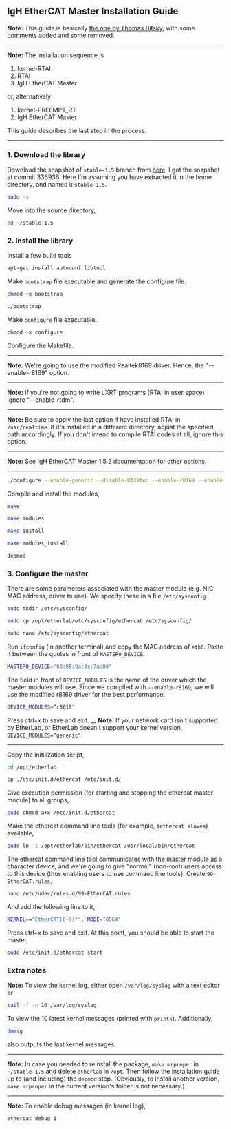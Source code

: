 ## IgH EtherCAT Master Installation Guide 
**Note:** This guide is basically [the one by Thomas Bitsky](http://lists.etherlab.org/pipermail/etherlab-users/2015/002820.html), with some comments added and some removed.  
___
**Note:** The installation sequence is   
1. kernel-RTAI    
2. RTAI   
3. IgH EtherCAT Master 

or, alternatively

1. kernel-PREEMPT_RT
2. IgH EtherCAT Master 

This guide describes the last step in the process.
___
### 1. Download the library
Download the snapshot of `stable-1.5` branch from [here](https://sourceforge.net/p/etherlabmaster/code/ci/stable-1.5/tree/). I got the snapshot at commit 336936.
Here I'm assuming you have extracted it in the home directory, and named it `stable-1.5`.
```bash
sudo -s
```
Move into the source directory,
```bash
cd ~/stable-1.5
```
### 2. Install the library
Install a few build tools
```bash
apt-get install autoconf libtool
```
Make `bootstrap` file executable and generate the configure file.
```bash
chmod +x bootstrap
```
```bash
./bootstrap
```
Make `configure` file executable.
```bash
chmod +x configure
```
Configure the Makefile.
___
**Note:** We're going to use the modified Realtek8169 driver. Hence, the "--enable-r8169" option.   
___
**Note:** If you're not going to write LXRT programs (RTAI in user space) ignore "--enable-rtdm".  
___
**Note:** Be sure to apply the last option if have installed RTAI in `/usr/realtime`. If it's installed in a different directory, adjust the specified path accordingly. If you don't intend to compile RTAI codes at all, ignore this option.   
___
**Note:** See IgH EtherCAT Master 1.5.2 documentation for other options.
___
```bash
./configure --enable-generic --disable-8139too --enable-r8169 --enable-cycles --enable-rtdm --with-rtai-dir=/usr/realtime
```
Compile and install the modules,  
```bash
make
```
```bash
make modules
```
```bash
make install
```
```bash
make modules_install
```
```bash
depmod
```
### 3. Configure the master
There are some parameters associated with the master module (e.g. NIC MAC address, driver to use). We specify these in a file `/etc/sysconfig`. 
```bash
sudo mkdir /etc/sysconfig/
```
```bash
sudo cp /opt/etherlab/etc/sysconfig/ethercat /etc/sysconfig/
```
```bash
sudo nano /etc/sysconfig/ethercat
```
Run `ifconfig` (in another terminal) and copy the MAC address of `eth0`. Paste it between the quotes in front of `MASTER0_DEVICE`.  
```bash
MASTER0_DEVICE="00:05:9a:3c:7a:00"
```
The field in front of `DEVICE_MODULES` is the name of the driver which the master modules will use. Since we compiled with `--enable-r8169`, we will use the modified r8169 driver for the best performance. 
```bash
DEVICE_MODULES=“r8619"
```
Press ctrl+x to save and exit.
__
**Note:** If your network card isn't supported by EtherLab, or EtherLab doesn't support your kernel version, `DEVICE_MODULES=“generic"`.  
___
Copy the initilization script,
```bash
cd /opt/etherlab
```
```bash
cp ./etc/init.d/ethercat /etc/init.d/
```
Give execution permission (for starting and stopping the ethercat master module) to all groups,
```bash
sudo chmod a+x /etc/init.d/ethercat
```
Make the ethercat command line tools (for example, `$ethercat slaves`) available,
```bash
sudo ln -s /opt/etherlab/bin/ethercat /usr/local/bin/ethercat
```
The ethercat command line tool communicates with the master module as a character device, and we're going to give "normal" (non-root) users access to this device (thus enabling users to use command line tools).
Create `99-EtherCAT.rules`,
```bash
nano /etc/udev/rules.d/99-EtherCAT.rules
```
And add the following line to it,
```bash
KERNEL=="EtherCAT[0-9]*", MODE="0664"
```
Press ctrl+x to save and exit.
At this point, you should be able to start the master,
```bash
sudo /etc/init.d/ethercat start
```
### Extra notes
**Note:** To view the kernel log, either open `/var/log/syslog` with a text editor or
```bash
tail -f -n 10 /var/log/syslog
```
To view the 10 latest kernel messages (printed with `printk`). Additionally,
```bash
dmesg
```
also outputs the last kernel messages.
___
**Note:** In case you needed to reinstall the package, `make mrproper` in `~/stable-1.5` and delete `etherlab` in `/opt`. Then follow the installation guide up to (and including) the `depmod` step. (Obviously, to install another version, `make mrproper` in the current version's folder is not necessary.)
___
**Note:** To enable debug messages (in kernel log),
```bash
ethercat debug 1
```








